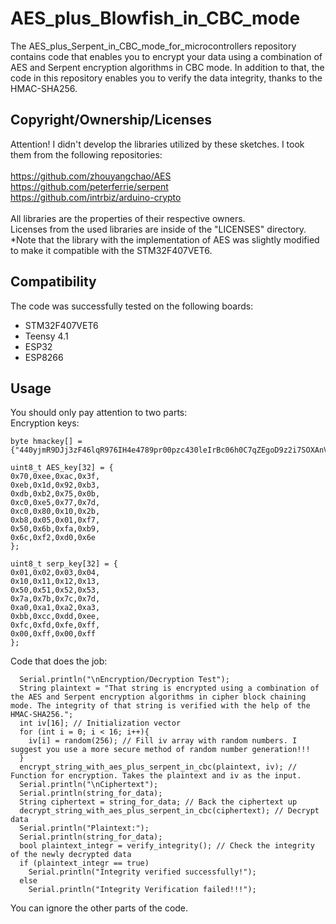 # AES_plus_Blowfish_in_CBC_mode
The AES_plus_Serpent_in_CBC_mode_for_microcontrollers repository contains code that enables you to encrypt your data using a combination of AES and Serpent encryption algorithms in CBC mode. In addition to that, the code in this repository enables you to verify the data integrity, thanks to the HMAC-SHA256.

## Copyright/Ownership/Licenses

Attention! I didn't develop the libraries utilized by these sketches. I took them from the following repositories:
</br>
</br>
https://github.com/zhouyangchao/AES
</br>
https://github.com/peterferrie/serpent
</br>
https://github.com/intrbiz/arduino-crypto
</br>
</br>
All libraries are the properties of their respective owners.
</br>
Licenses from the used libraries are inside of the "LICENSES" directory.
</br>
*Note that the library with the implementation of AES was slightly modified to make it compatible with the STM32F407VET6.

## Compatibility

The code was successfully tested on the following boards:
- STM32F407VET6
- Teensy 4.1
- ESP32
- ESP8266


## Usage

You should only pay attention to two parts:
</br>
Encryption keys:
```
byte hmackey[] = {"440yjmR9DJj3zF46lqR976IH4e4789pr00pzc430leIrBc06h0C7qZEgoD9z2i7SOXAnVw25xUu2X62hv1n203jh6WMKSfT01dbbZIum9Vf8IG4mjiYfzEo56R8Nd1rRlZ98Jcqb84TQz"};

uint8_t AES_key[32] = {
0x70,0xee,0xac,0x3f,
0xeb,0x1d,0x92,0xb3,
0xdb,0xb2,0x75,0x0b,
0xc0,0xe5,0x77,0x7d,
0xc0,0x80,0x10,0x2b,
0xb8,0x05,0x01,0xf7,
0x50,0x6b,0xfa,0xb9,
0x6c,0xf2,0xd0,0x6e
};

uint8_t serp_key[32] = {
0x01,0x02,0x03,0x04,
0x10,0x11,0x12,0x13,
0x50,0x51,0x52,0x53,
0x7a,0x7b,0x7c,0x7d,
0xa0,0xa1,0xa2,0xa3,
0xbb,0xcc,0xdd,0xee,
0xfc,0xfd,0xfe,0xff,
0x00,0xff,0x00,0xff
};
```
Code that does the job:
```
  Serial.println("\nEncryption/Decryption Test");
  String plaintext = "That string is encrypted using a combination of the AES and Serpent encryption algorithms in cipher block chaining mode. The integrity of that string is verified with the help of the HMAC-SHA256.";
  int iv[16]; // Initialization vector
  for (int i = 0; i < 16; i++){
    iv[i] = random(256); // Fill iv array with random numbers. I suggest you use a more secure method of random number generation!!!
  }
  encrypt_string_with_aes_plus_serpent_in_cbc(plaintext, iv); // Function for encryption. Takes the plaintext and iv as the input.
  Serial.println("\nCiphertext");
  Serial.println(string_for_data);
  String ciphertext = string_for_data; // Back the ciphertext up
  decrypt_string_with_aes_plus_serpent_in_cbc(ciphertext); // Decrypt data
  Serial.println("Plaintext:");
  Serial.println(string_for_data);
  bool plaintext_integr = verify_integrity(); // Check the integrity of the newly decrypted data
  if (plaintext_integr == true)
    Serial.println("Integrity verified successfully!");
  else
    Serial.println("Integrity Verification failed!!!");
```
You can ignore the other parts of the code.
